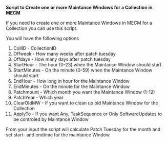<B>Script to Create one or more Maintance Windows for a Collection in MECM</b>
<p>
If you need to create one or more Maintance Windows in MECM for a Collection you can use this script.
<p>You will have the following options
<ol>
  <li>CollID - CollectionID
  <li>Offweek - How many weeks after patch tuesday
  <li>Offdays - How many days after patch tuesday
  <li>StartHour - The hour (0-23) when the Maintance Window should start
  <li>StartMinutes - On the minute (0-59) when the Maintance Window should start
  <li>EndHour - How long in hour for the Maintance Window
  <li>EndMinutes - On the minute for the Maintance Window  
  <li>Patchmount - Which month you want the Maintance Window (1-12)
  <li>PatchYear - Which year
  <li>ClearOldMW - If you want to clean up old Maintance Window for the Collection
  <li>ApplyTo - If you want Any, TaskSequence or Only SoftwareUpdates to be controled by Maintance Window  
</ol>    
<p>From your input the script will calculate Patch Tuesday for the month and set start- and endtime for the maintance Window.
